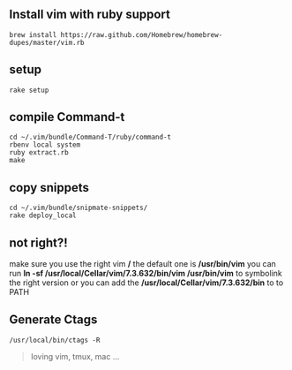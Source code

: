## Install vim with ruby support
```
brew install https://raw.github.com/Homebrew/homebrew-dupes/master/vim.rb
```

## setup
```
rake setup
```

## compile Command-t
```
cd ~/.vim/bundle/Command-T/ruby/command-t
rbenv local system
ruby extract.rb
make
```

## copy snippets
```
cd ~/.vim/bundle/snipmate-snippets/
rake deploy_local
```

## not right?!
make sure you use the right vim **/** the default one is **/usr/bin/vim**
you can run **ln -sf /usr/local/Cellar/vim/7.3.632/bin/vim /usr/bin/vim** to symbolink the right version
or you can add the **/usr/local/Cellar/vim/7.3.632/bin** to to PATH

## Generate Ctags
```
/usr/local/bin/ctags -R
```

> loving vim, tmux, mac ...


